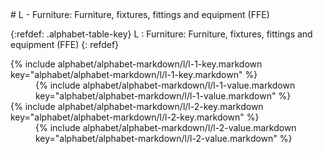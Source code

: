  <div data-role="collapsible" data-inset="false" markdown="1">
 # L - Furniture: Furniture, fixtures, fittings and equipment (FFE)

{:refdef: .alphabet-table-key}
L
: Furniture: Furniture, fixtures, fittings and equipment (FFE)
{: refdef}


<dt markdown='block' >
{% include alphabet/alphabet-markdown/l/l-1-key.markdown key="alphabet/alphabet-markdown/l/l-1-key.markdown" %}
</dt>
<dd markdown='1'>
{% include alphabet/alphabet-markdown/l/l-1-value.markdown key="alphabet/alphabet-markdown/l/l-1-value.markdown" %}
</dd>

<dt markdown='block' >
{% include alphabet/alphabet-markdown/l/l-2-key.markdown key="alphabet/alphabet-markdown/l/l-2-key.markdown" %}
</dt>
<dd markdown='1'>
{% include alphabet/alphabet-markdown/l/l-2-value.markdown key="alphabet/alphabet-markdown/l/l-2-value.markdown" %}
</dd>

 </div>
